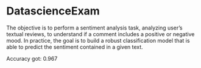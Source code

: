 # DatascienceExam

The objective is to perform a sentiment analysis task, analyzing user’s textual reviews, to understand if a comment includes a positive or negative mood.
In practice, the goal is to build a robust classification model that is able to predict the sentiment contained in a given text.

Accuracy got: 0.967
